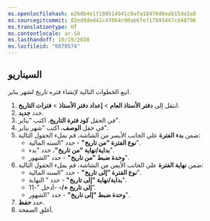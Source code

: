 ```yaml
---
ms.openlocfilehash: e260b4e1f108514941c0afa18470d8eab15da3a8
ms.sourcegitcommit: 82ed9ded42c47064c90ab6fe717893447cd48796
ms.translationtype: HT
ms.contentlocale: ar-SA
ms.lasthandoff: 10/19/2020
ms.locfileid: "6070574"
---
```

## <a name="scenario"></a>السيناريو
اتبع الخطوات التالية لإنشاء فتره تاريخ لشهر يناير.

1. انتقل إلى **دفتر الأستاذ العام** > **إعداد دفتر الأستاذ** > **فترات التاريخ**.
1. حدد **جديد‎**.
1. في الحقل **كود فترة التاريخ**، اكتب "يناير".
1. في حقل **الوصف**، اكتب "شهر يناير".
1. ضمن **بدء الفترة** علي الجانب الأيسر من الشاشة، قم بملء الحقول التالية:
    - **نوع الفترة "من تاريخ"** - حدد "السنه المالية".
    - **بداية/نهاية "من تاريخ"**، حدد "بدء".
    - **وحدة ضبط "من تاريخ"** - حدد "الشهور".
16. ضمن **نهاية الفترة** علي الجانب الأيمن من الشاشة، قم بملء الحقول التالية:
    - **نوع الفترة "إلى تاريخ"** - حدد "السنه المالية".
    - **بداية/نهاية "إلى تاريخ"** - حدد " النهاية".
    - **إلى تاريخ +/-** -أدخل "-11".
    - **وحدة ضبط "إلى تاريخ"** - حدد "الشهور".
1. حدد **حفظ**.
1. أغلق الصفحة.


